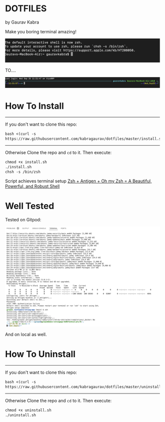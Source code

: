 # DOTFILES

by Gaurav Kabra

Make you boring terminal amazing!

![](./assets/before.png)

TO....

![](./assets/after.png)

# How To Install

---

If you don't want to clone this repo:
```
bash <(curl -s https://raw.githubusercontent.com/kabragaurav/dotfiles/master/install.sh)
```

---

Otherwise
Clone the repo and `cd` to it. Then execute:

```
chmod +x install.sh
./install.sh
chsh -s /bin/zsh
```


Script achieves terminal setup <a href="https://levelup.gitconnected.com/zsh-antigen-oh-my-zsh-a-beautiful-powerful-robust-shell-ca5873821671">Zsh + Antigen + Oh my Zsh = A Beautiful, Powerful, and Robust Shell</a>


# Well Tested
Tested on Gitpod:

![](./assets/gitpod.png)

And on local as well.

# How To Uninstall

---

If you don't want to clone this repo:
```
bash <(curl -s https://raw.githubusercontent.com/kabragaurav/dotfiles/master/uninstall.sh)
```

---

Otherwise
Clone the repo and `cd` to it. Then execute:

```
chmod +x uninstall.sh
./uninstall.sh
```
